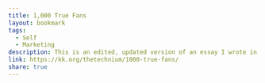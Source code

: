 ```yaml
---
title: 1,000 True Fans
layout: bookmark
tags:
  - Self
  - Marketing
description: This is an edited, updated version of an essay I wrote in 2008 when this now popular idea was embryonic and ragged. I recently rewrote it to convey the core ideas, minus out-of-date details. This revisited essay appears in Tim … Continue reading →
link: https://kk.org/thetechnium/1000-true-fans/
share: true
---
```


